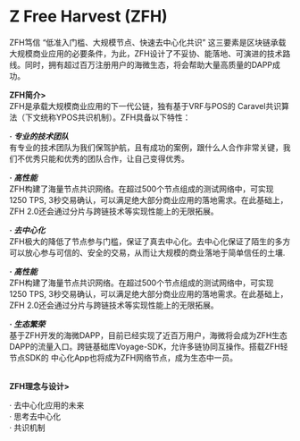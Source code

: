 # Z Free Harvest (ZFH)

ZFH笃信 “低准入门槛、大规模节点、快速去中心化共识” 这三要素是区块链承载大规模商业应用的必要条件，为此，ZFH设计了不妥协、能落地、可演进的技术路线。同时，拥有超过百万注册用户的海微生态，将会帮助大量高质量的DAPP成功。
<br>

<b>ZFH简介></b><br>
ZFH是承载大规模商业应用的下一代公链，独有基于VRF与POS的 Caravel共识算法（下文统称YPOS共识机制）。ZFH具备以下特性：<br>

<i><b>· 专业的技术团队</b></i><br>
有专业的技术团队为我们保驾护航，且有成功的案例，跟什么人合作非常关键，我们不优秀只能和优秀的团队合作，让自己变得优秀。<br>

<i><b>· 高性能</b></i><br>
ZFH构建了海量节点共识网络。在超过500个节点组成的测试网络中，可实现1250 TPS, 3秒交易确认，可以满足绝大部分商业应用的落地需求。在此基础上，ZFH 2.0还会通过分片与跨链技术等实现性能上的无限拓展。
<br>

<i><b>· 去中心化</b></i><br>
ZFH极大的降低了节点参与门槛，保证了真去中心化。去中心化保证了陌生的多方可以放心参与可信的、安全的交易，从而让大规模的商业落地于简单信任的土壤.
<br>

<i><b>· 高性能</b></i><br>
ZFH构建了海量节点共识网络。在超过500个节点组成的测试网络中，可实现1250 TPS, 3秒交易确认，可以满足绝大部分商业应用的落地需求。在此基础上，ZFH 2.0还会通过分片与跨链技术等实现性能上的无限拓展。
<br>

<i><b>· 生态繁荣</b></i><br>
基于ZFH开发的海微DAPP，目前已经实现了近百万用户，海微将会成为ZFH生态DAPP的流量入口。跨链基础库Voyage-SDK，允许多链协同互操作。搭载ZFH轻节点SDK的 中心化App也将成为ZFH网络节点，成为生态中一员。
<br>
<br>

<b>ZFH理念与设计></b><br>

· 去中心化应用的未来
<br>
· 思考去中心化
<br>
· 共识机制
<br>
<br>


